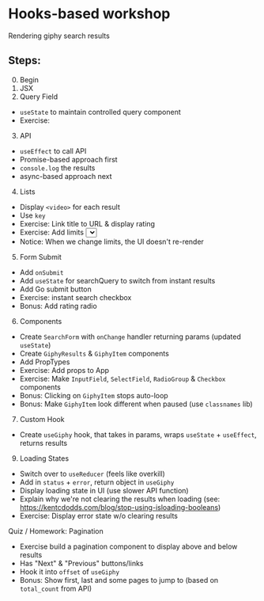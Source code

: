 # Hooks-based workshop

Rendering giphy search results

## Steps:

0.  Begin
1.  JSX
1.  Query Field

- `useState` to maintain controlled query component
- Exercise:

3.  API

- `useEffect` to call API
- Promise-based approach first
- `console.log` the results
- async-based approach next

4.  Lists

- Display `<video>` for each result
- Use `key`
- Exercise: Link title to URL & display rating
- Exercise: Add limits <select>
- Notice: When we change limits, the UI doesn't re-render

5.  Form Submit

- Add `onSubmit`
- Add `useState` for searchQuery to switch from instant results
- Add Go submit button
- Exercise: instant search checkbox
- Bonus: Add rating radio

6.  Components

- Create `SearchForm` with `onChange` handler returning params (updated `useState`)
- Create `GiphyResults` & `GiphyItem` components
- Add PropTypes
- Exercise: Add props to App
- Exercise: Make `InputField`, `SelectField`, `RadioGroup` & `Checkbox` components
- Bonus: Clicking on `GiphyItem` stops auto-loop
- Bonus: Make `GiphyItem` look different when paused (use `classnames` lib)

7.  Custom Hook

- Create `useGiphy` hook, that takes in params, wraps `useState` + `useEffect`, returns results

9.  Loading States

- Switch over to `useReducer` (feels like overkill)
- Add in `status` + `error`, return object in `useGiphy`
- Display loading state in UI (use slower API function)
- Explain why we're not clearing the results when loading (see: https://kentcdodds.com/blog/stop-using-isloading-booleans)
- Exercise: Display error state w/o clearing results

Quiz / Homework: Pagination

- Exercise build a pagination component to display above and below results
- Has "Next" & "Previous" buttons/links
- Hook it into `offset` of `useGiphy`
- Bonus: Show first, last and some pages to jump to (based on `total_count` from API)
